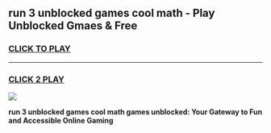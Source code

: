
## run 3 unblocked games cool math - Play Unblocked Gmaes & Free
<h3>
<a href="https://news.freeplayer.one?title=run_3_unblocked_games_cool_math&ref=23F">CLICK TO PLAY</a></h3>
<hr>

<h3>
<a href="https://news.freeplayer.one?title=run_3_unblocked_games_cool_math&ref=23F">CLICK 2 PLAY</a>
  
</h3>

<a href="https://news.freeplayer.one?title=run_3_unblocked_games_cool_math&ref=23F/"><img src="https://clearcache.store/games.png"></a>


**run 3 unblocked games cool math games unblocked: Your Gateway to Fun and Accessible Online Gaming**
